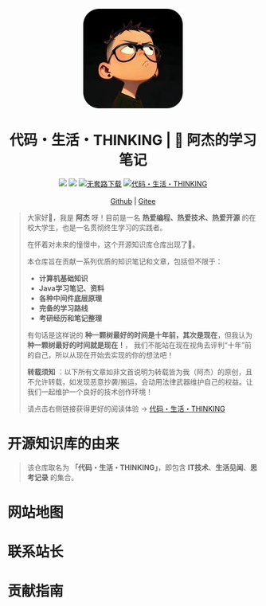 <p align="center">
    <a href="https://amatureemoprince.github.io/CodeLifeThinking/">
        <img src="./docs/.vuepress/public/avatar.jpg" width="200px" alt="代码・生 活・THINKING">
    </a>
</p>

<h1 align="center">代码・生活・THINKING | 📖 阿杰的学习笔记</h1>

<p align="center">
    <a href="https://amatureemoprince.github.io/CodeLifeThinking/blog/" target="_blank"><img src="https://img.shields.io/badge/博客-在线阅读-green.svg?style=for-the-badge"></a>
    <a href="#联系方式" target="_blank"><img src="https://img.shields.io/badge/公众号-代码.生活.THINKING-brightgreen.svg?style=for-the-badge"></a>
    <a href="https://github.com/yuanliangding/books" target="_blank"><img src="https://img.shields.io/badge/计算机经典电子书-下载-yellow.svg?style=for-the-badge" alt="无套路下载"></a>
    <a href="https://github.com/amatureemoprince/CodeLifeThinking" target="_blank"><img alt="代码・生活・THINKING" src="https://img.shields.io/github/stars/amatureemoprince/CodeLifeThinking?style=for-the-badge"></a><br><br>
    <a href="https://amatureemoprince.github.io/CodeLifeThinking/">Github</a> |
    <a href="https://gitee.com/liujie2912/CodeLifeThinking">Gitee</a>
</p>

> 大家好👏，我是 **阿杰** 呀！目前是一名 **热爱编程、热爱技术、热爱开源** 的在校大学生，也是一名贯彻终生学习的实践者。
> 
> 在怀着对未来的憧憬中，这个开源知识库仓库出现了🚀。
> 
> 本仓库旨在贡献一系列优质的知识笔记和文章，包括但不限于：
> 
> - **计算机基础知识**
> - **Java学习笔记、资料**
> - **各种中间件底层原理**
> - **完备的学习路线**
> - **考研经历和笔记整理**
> 
> 有句话是这样说的 **种一颗树最好的时间是十年前，其次是现在**，但我认为 **种一颗树最好的时间就是现在！**，
> 我们不能站在现在视角去评判“十年”前的自己，所以从现在开始去实现的你的想法吧！
> 
> **转载须知** ：以下所有文章如非文首说明为转载皆为我（阿杰）的原创，且不允许转载，如发现恶意抄袭/搬运，会动用法律武器维护自己的权益。让我们一起维护一个良好的技术创作环境！
> 
> 请点击右侧链接获得更好的阅读体验 -> [代码・生活・THINKING](https://amatureemoprince.github.io/CodeLifeThinking/)


# 开源知识库的由来
> 该仓库取名为 **「代码・生活・THINKING」**，即包含 **IT技术**、**生活见闻**、**思考记录** 的集合。
>
> 

# 网站地图

# 联系站长

# 贡献指南
